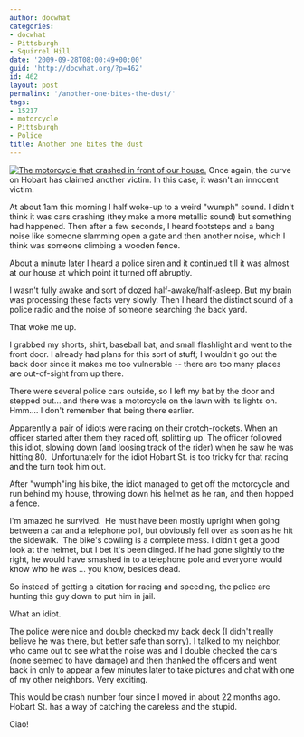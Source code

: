 ```yaml
---
author: docwhat
categories:
- docwhat
- Pittsburgh
- Squirrel Hill
date: '2009-09-28T08:00:49+00:00'
guid: 'http://docwhat.org/?p=462'
id: 462
layout: post
permalink: '/another-one-bites-the-dust/'
tags:
- 15217
- motorcycle
- Pittsburgh
- Police
title: Another one bites the dust
---
```


[![The motorcycle that crashed in front of our
house.](https://farm3.static.flickr.com/2448/3961062359_1a8574d21e.jpg)](https://www.flickr.com/photos/docwhat/3961062359/)
Once again, the curve on Hobart has claimed another victim. In this
case, it wasn't an innocent victim.

At about 1am this morning I half woke-up to a weird "wumph" sound. I
didn't think it was cars crashing (they make a more metallic sound) but
something had happened. Then after a few seconds, I heard footsteps and
a bang noise like someone slamming open a gate and then another noise,
which I think was someone climbing a wooden fence.

About a minute later I heard a police siren and it continued till it was
almost at our house at which point it turned off abruptly.

I wasn't fully awake and sort of dozed half-awake/half-asleep. But my
brain was processing these facts very slowly. Then I heard the distinct
sound of a police radio and the noise of someone searching the back
yard.

That woke me up.

I grabbed my shorts, shirt, baseball bat, and small flashlight and went
to the front door. I already had plans for this sort of stuff; I
wouldn't go out the back door since it makes me too vulnerable -- there
are too many places are out-of-sight from up there.

There were several police cars outside, so I left my bat by the door and
stepped out... and there was a motorcycle on the lawn with its lights
on. Hmm.... I don't remember that being there earlier.

Apparently a pair of idiots were racing on their crotch-rockets. When an
officer started after them they raced off, splitting up. The officer
followed this idiot, slowing down (and loosing track of the rider) when
he saw he was hitting 80.  Unfortunately for the idiot Hobart St. is too
tricky for that racing and the turn took him out.

After "wumph"ing his bike, the idiot managed to get off the motorcycle
and run behind my house, throwing down his helmet as he ran, and then
hopped a fence.

I'm amazed he survived.  He must have been mostly upright when going
between a car and a telephone poll, but obviously fell over as soon as
he hit the sidewalk.  The bike's cowling is a complete mess. I didn't
get a good look at the helmet, but I bet it's been dinged. If he had
gone slightly to the right, he would have smashed in to a telephone pole
and everyone would know who he was ... you know, besides dead.

So instead of getting a citation for racing and speeding, the police are
hunting this guy down to put him in jail.

What an idiot.

The police were nice and double checked my back deck (I didn't really
believe he was there, but better safe than sorry). I talked to my
neighbor, who came out to see what the noise was and I double checked
the cars (none seemed to have damage) and then thanked the officers and
went back in only to appear a few minutes later to take pictures and
chat with one of my other neighbors. Very exciting.

This would be crash number four since I moved in about 22 months ago.
Hobart St. has a way of catching the careless and the stupid.

Ciao!
